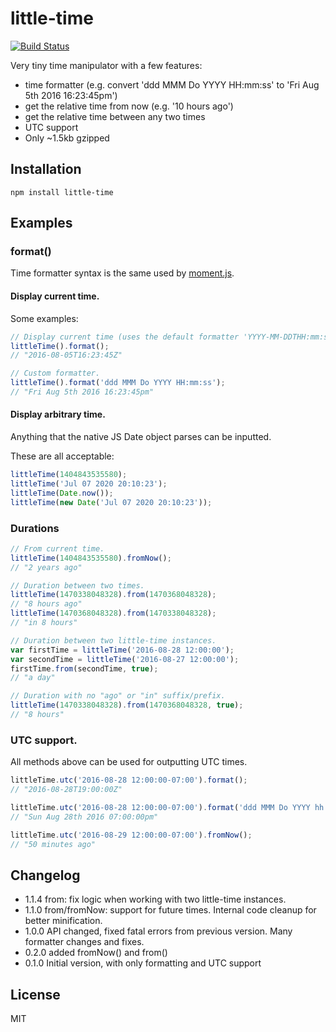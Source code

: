 # little-time
[![Build Status](https://travis-ci.org/davidcalhoun/little-time.svg?branch=master)](https://travis-ci.org/davidcalhoun/little-time)

Very tiny time manipulator with a few features:
* time formatter (e.g. convert 'ddd MMM Do YYYY HH:mm:ss' to 'Fri Aug 5th 2016 16:23:45pm')
* get the relative time from now (e.g. '10 hours ago')
* get the relative time between any two times
* UTC support
* Only ~1.5kb gzipped

## Installation

`npm install little-time`

## Examples

### format()
Time formatter syntax is the same used by [moment.js](http://momentjs.com/docs/#/displaying/format/).


#### Display current time.
Some examples:

```js
// Display current time (uses the default formatter 'YYYY-MM-DDTHH:mm:ssZ'):
littleTime().format();
// "2016-08-05T16:23:45Z"

// Custom formatter.
littleTime().format('ddd MMM Do YYYY HH:mm:ss');
// "Fri Aug 5th 2016 16:23:45pm"
```

#### Display arbitrary time.
Anything that the native JS Date object parses can be inputted.

These are all acceptable:

```js
littleTime(1404843535580);
littleTime('Jul 07 2020 20:10:23');
littleTime(Date.now());
littleTime(new Date('Jul 07 2020 20:10:23'));
```

### Durations
```js
// From current time.
littleTime(1404843535580).fromNow();
// "2 years ago"

// Duration between two times.
littleTime(1470338048328).from(1470368048328);
// "8 hours ago"
littleTime(1470368048328).from(1470338048328);
// "in 8 hours"

// Duration between two little-time instances.
var firstTime = littleTime('2016-08-28 12:00:00');
var secondTime = littleTime('2016-08-27 12:00:00');
firstTime.from(secondTime, true);
// "a day"

// Duration with no "ago" or "in" suffix/prefix.
littleTime(1470338048328).from(1470368048328, true);
// "8 hours"
```

### UTC support.
All methods above can be used for outputting UTC times.
```js
littleTime.utc('2016-08-28 12:00:00-07:00').format();
// "2016-08-28T19:00:00Z"

littleTime.utc('2016-08-28 12:00:00-07:00').format('ddd MMM Do YYYY hh:mm:ssa');
// "Sun Aug 28th 2016 07:00:00pm"

littleTime.utc('2016-08-29 12:00:00-07:00').fromNow();
// "50 minutes ago"
```

## Changelog
* 1.1.4 from: fix logic when working with two little-time instances.
* 1.1.0 from/fromNow: support for future times.  Internal code cleanup for better minification.
* 1.0.0 API changed, fixed fatal errors from previous version.  Many formatter changes and fixes.
* 0.2.0 added fromNow() and from()
* 0.1.0 Initial version, with only formatting and UTC support

## License
MIT
